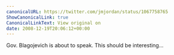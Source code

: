 ```yaml
---
canonicalURL: https://twitter.com/jmjordan/status/1067758765
ShowCanonicalLink: true
CanonicalLinkText: View original on
date: 2008-12-19T20:06:12+00:00
---
```

Gov. Blagojevich is about to speak. This should be interesting...